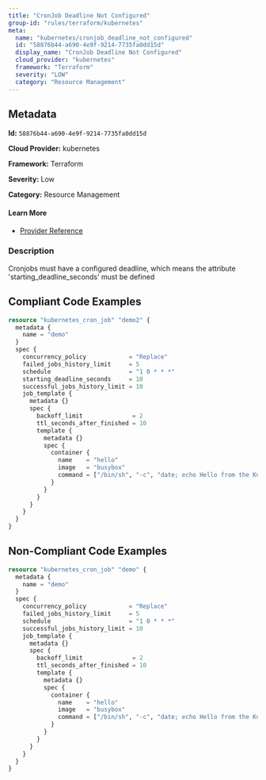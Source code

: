 ```yaml
---
title: "CronJob Deadline Not Configured"
group-id: "rules/terraform/kubernetes"
meta:
  name: "kubernetes/cronjob_deadline_not_configured"
  id: "58876b44-a690-4e9f-9214-7735fa0dd15d"
  display_name: "CronJob Deadline Not Configured"
  cloud_provider: "kubernetes"
  framework: "Terraform"
  severity: "LOW"
  category: "Resource Management"
---
```

## Metadata

**Id:** `58876b44-a690-4e9f-9214-7735fa0dd15d`

**Cloud Provider:** kubernetes

**Framework:** Terraform

**Severity:** Low

**Category:** Resource Management

#### Learn More

 - [Provider Reference](https://registry.terraform.io/providers/hashicorp/kubernetes/latest/docs/resources/cron_job#starting_deadline_seconds)

### Description

 Cronjobs must have a configured deadline, which means the attribute 'starting_deadline_seconds' must be defined


## Compliant Code Examples
```terraform
resource "kubernetes_cron_job" "demo2" {
  metadata {
    name = "demo"
  }
  spec {
    concurrency_policy            = "Replace"
    failed_jobs_history_limit     = 5
    schedule                      = "1 0 * * *"
    starting_deadline_seconds     = 10
    successful_jobs_history_limit = 10
    job_template {
      metadata {}
      spec {
        backoff_limit              = 2
        ttl_seconds_after_finished = 10
        template {
          metadata {}
          spec {
            container {
              name    = "hello"
              image   = "busybox"
              command = ["/bin/sh", "-c", "date; echo Hello from the Kubernetes cluster"]
            }
          }
        }
      }
    }
  }
}

```
## Non-Compliant Code Examples
```terraform
resource "kubernetes_cron_job" "demo" {
  metadata {
    name = "demo"
  }
  spec {
    concurrency_policy            = "Replace"
    failed_jobs_history_limit     = 5
    schedule                      = "1 0 * * *"
    successful_jobs_history_limit = 10
    job_template {
      metadata {}
      spec {
        backoff_limit              = 2
        ttl_seconds_after_finished = 10
        template {
          metadata {}
          spec {
            container {
              name    = "hello"
              image   = "busybox"
              command = ["/bin/sh", "-c", "date; echo Hello from the Kubernetes cluster"]
            }
          }
        }
      }
    }
  }
}

```